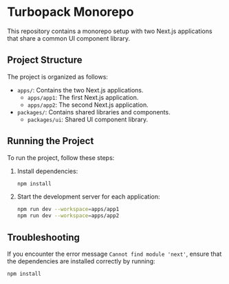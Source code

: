 # Turbopack Monorepo

This repository contains a monorepo setup with two Next.js applications that share a common UI component library.

## Project Structure

The project is organized as follows:

- `apps/`: Contains the two Next.js applications.
  - `apps/app1`: The first Next.js application.
  - `apps/app2`: The second Next.js application.
- `packages/`: Contains shared libraries and components.
  - `packages/ui`: Shared UI component library.

## Running the Project

To run the project, follow these steps:

1. Install dependencies:
   ```bash
   npm install
   ```

2. Start the development server for each application:
   ```bash
   npm run dev --workspace=apps/app1
   npm run dev --workspace=apps/app2
   ```

## Troubleshooting

If you encounter the error message `Cannot find module 'next'`, ensure that the dependencies are installed correctly by running:
```bash
npm install

